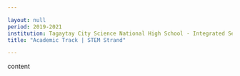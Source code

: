 ```yaml
---

layout: null 
period: 2019-2021 
institution: Tagaytay City Science National High School - Integrated Senior High School | Tinajeros National High School
title: "Academic Track | STEM Strand"

---
```


content
